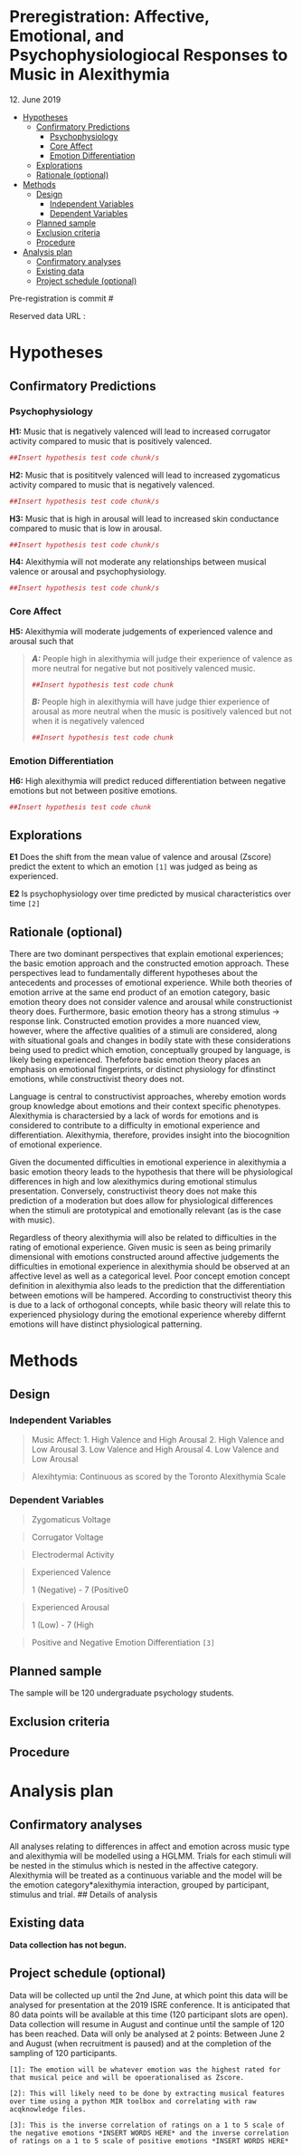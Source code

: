 Preregistration: Affective, Emotional, and Psychophysiologiocal
Responses to Music in Alexithymia
================
12\. June 2019

  - [Hypotheses](#hypotheses)
      - [Confirmatory Predictions](#confirmatory-predictions)
          - [Psychophysiology](#psychophysiology)
          - [Core Affect](#core-affect)
          - [Emotion Differentiation](#emotion-differentiation)
      - [Explorations](#explorations)
      - [Rationale (optional)](#rationale-optional)
  - [Methods](#methods)
      - [Design](#design)
          - [Independent Variables](#independent-variables)
          - [Dependent Variables](#dependent-variables)
      - [Planned sample](#planned-sample)
      - [Exclusion criteria](#exclusion-criteria)
      - [Procedure](#procedure)
  - [Analysis plan](#analysis-plan)
      - [Confirmatory analyses](#confirmatory-analyses)
      - [Existing data](#existing-data)
      - [Project schedule (optional)](#project-schedule-optional)

Pre-registration is commit \#
<!--ensure this is completed after Gen and Eric have looked at the documnent-->

Reserved data URL :

# Hypotheses

## Confirmatory Predictions

<!-- Describe the (numbered) hypotheses in terms of directional relationships between your (manipulated or measured) variables. For interaction effects, describe the expected shape of the interactions. If you are manipulating a variable, make predictions for successful check variables or explain why no manipulation check is included. -->

### Psychophysiology

<p>

**H1:** Music that is negatively valenced will lead to increased
corrugator activity compared to music that is positively valenced.

``` r
##Insert hypothesis test code chunk/s
```

</p>

<p>

**H2:** Music that is posititvely valenced will lead to increased
zygomaticus activity compared to music that is negatively valenced.

``` r
##Insert hypothesis test code chunk/s
```

</p>

**H3:** Music that is high in arousal will lead to increased skin
conductance <!--Check specifics with Eric. --> compared to music that is
low in arousal.

``` r
##Insert hypothesis test code chunk/s
```

</p>

<p>

**H4:** Alexithymia will not moderate any relationships between musical
valence or arousal and psychophysiology.

``` r
##Insert hypothesis test code chunk/s
```

</p>

### Core Affect

<p>

**H5:** Alexithymia will moderate judgements of experienced valence and
arousal such that

<blockquote>

<p>

***A:*** People high in alexithymia will judge their experience of
valence as more neutral for negative but not positively valenced music.

``` r
##Insert hypothesis test code chunk
```

</p>

<p>

***B:*** People high in alexithymia will have judge thier experience of
arousal as more neutral when the music is positively valenced but not
when it is negatively valenced

``` r
##Insert hypothesis test code chunk
```

</p>

</blockquote>

### Emotion Differentiation

**H6:** High alexithymia will predict reduced differentiation between
negative emotions but not between positive emotions.

``` r
##Insert hypothesis test code chunk
```

## Explorations

<p>

**E1** Does the shift from the mean value of valence and arousal
(Zscore) predict the extent to which an emotion `[1]` was judged as
being as experienced.

</p>

<p>

**E2** Is psychophysiology over time predicted by musical
characteristics over time `[2]`

</p>

## Rationale (optional)

<!-- A figure or table may be helpful to describe complex interactions; this facilitates correct specification of the ordering of all group means. For original research, add rationales or theoretical frameworks for why a certain hypothesis is tested. If multiple predictions can be made for the same IV-DV combination, describe what outcome would be predicted by which theory. -->

<p>

There are two dominant perspectives that explain emotional experiences;
the basic emotion approach and the constructed emotion approach. These
perspectives lead to fundamentally different hypotheses about the
antecedents and processes of emotional experience. While both theories
of emotion arrive at the same end product of an emotion category, basic
emotion theory does not consider valence and arousal while
constructionist theory does. Furthermore, basic emotion theory has a
strong stimulus -\> response link. Constructed emotion provides a more
nuanced view, however, where the affective qualities of a stimuli are
considered, along with situational goals and changes in bodily state
with these considerations being used to predict which emotion,
conceptually grouped by language, is likely being experienced. Thefefore
basic emotion theory places an emphasis on emotional fingerprints, or
distinct physiology for dfinstinct emotions, while constructivist theory
does not.

</p>

<p>

Language is central to constructivist approaches, whereby emotion words
group knowledge about emotions and their context specific phenotypes.
Alexithymia is charactersied by a lack of words for emotions and is
considered to contribute to a difficulty in emotional experience and
differentiation. Alexithymia, therefore, provides insight into the
biocognition of emotional experience.

</p>

<p>

Given the documented difficulties in emotional experience in alexithymia
a basic emotion theory leads to the hypothesis that there will be
physiological differences in high and low alexithymics during emotional
stimulus presentation. Conversely, constructivist theory does not make
this prediction of a moderation but does allow for physiological
differences when the stimuli are prototypical and emotionally relevant
(as is the case with music).

</p>

<p>

Regardless of theory alexithymia will also be related to difficulties in
the rating of emotional experience. Given music is seen as being
primarily dimensional with emotions constructed around affective
judgements the difficulties in emotional experience in alexithymia
should be observed at an affective level as well as a categorical level.
Poor concept emotion concept definition in alexithymia also leads to the
prediction that the differentiation between emotions will be hampered.
According to constructivist theory this is due to a lack of orthogonal
concepts, while basic theory will relate this to experienced physiology
during the emotional experience whereby differnt emotions will have
distinct physiological patterning.

</p>

# Methods

## Design

<!-- List, based on your hypotheses from the hypotheses section A, independent variables with all their levels
    a) whether they are within- or between-participant
    b) the relationship between them (e.g., orthogonal, nested).




List dependent variables, or variables in a correlational design and variables acting as covariates or moderators. -->

### Independent Variables

<p>

<blockquote>

Music Affect: 1. High Valence and High Arousal 2. High Valence and Low
Arousal 3. Low Valence and High Arousal 4. Low Valence and Low Arousal

</p>

</blockquote>

<p>

<blockquote>

Alexihtymia: Continuous as scored by the Toronto Alexithymia Scale

</p>

</blockquote>

### Dependent Variables

<p>

<blockquote>

Zygomaticus Voltage

</p>

</blockquote>

<p>

<blockquote>

Corrugator Voltage

</p>

</blockquote>

<p>

<blockquote>

Electrodermal Activity

</p>

</blockquote>

<p>

<blockquote>

Experienced Valence

</p>

<p style="text-align: center;">

1 (Negative) - 7 (Positive0

</p>

</blockquote>

<p>

<blockquote>

Experienced Arousal

</p>

<p style="text-align: center;">

1 (Low) - 7 (High

</p>

</blockquote>

<p>

<blockquote>

Positive and Negative Emotion Differentiation `[3]`

</p>

</blockquote>

## Planned sample

<!-- If applicable, describe pre-selection rules. Indicate where, from whom and how the data will be collected. Justify planned sample size. If applicable, include or refer to a file related to your power analysis here (e.g., a protocol of power analyses from G*Power, a script, a screenshot, etc.). Describe data collection termination rule. -->

The sample will be 120 undergraduate psychology students.

## Exclusion criteria

<!-- Describe anticipated specific data exclusion criteria. For example:
    a) missing, erroneous, or overly consistent responses;
    b) failing check-tests or suspicion probes;
    c) demographic exclusions;
    d) data-based outlier criteria;
    e) method-based outlier criteria (e.g. too short or long response times). -->

## Procedure

<!-- Describe all manipulations, measures, materials and procedures including the order of presentation and the method of randomization and blinding (e.g., single or double blind), as in a published Methods section. -->

<!-- Optional: Set fail-safe levels of exclusion at which the whole study needs to be stopped, altered, and restarted. You may pre-determine what proportion of excluded participants will cause the study to be stopped and restarted. If applicable, you can refer to any files related to your methods and procedure here (e.g., a paper describing a scale you are using, experimenter instructions, etc.) -->

# Analysis plan

## Confirmatory analyses

<!-- Describe the analyses that will test the predictions from the hypotheses section A. Include: 
    a) the relevant variables and how they are calculated
    b) the statistical technique
    c) each variable’s role in the technique (e.g., IV, DV, moderator, mediator, covariate)
    d) rationale for each covariate used, if any.




If using techniques other than null hypothesis testing (for example, Bayesian statistics), describe your criteria and inputs toward making an evidential conclusion, including prior values or distributions. -->

All analyses relating to differences in affect and emotion across music
type and alexithymia will be modelled using a HGLMM. Trials for each
stimuli will be nested in the stimulus which is nested in the affective
category. Alexithymia will be treated as a continuous variable and the
model will be the emotion category\*alexithymia interaction, grouped by
participant, stimulus and trial. \#\# Details of analysis
<!-- Specify contingencies and assumptions, such as: 
    a) Method of correction for multiple tests
    b) The method of missing data handling (e.g., pairwise or listwise deletion, imputation, interpolation)
    c) Reliability criteria for item inclusion in scale
    d) Anticipated data transformations
    e) Assumptions of analyses, and plans for alternative/corrected analyses if each assumption is violated
    f) If applicable, you can refer to any files here that are related to your analyses (e.g., syntaxes, scripts, etc.). -->

## Existing data

<!-- Has data collection begun for this project? -->

**Data collection has not begun.**

<!--**Data collection is underway or complete but I have not yet looked at the data.**




**Data collection is underway or complete and I have looked at the data.** -->

## Project schedule (optional)

<!-- Provide the (estimated) start and end dates for this project. -->

Data will be collected up until the 2nd June, at which point this data
will be analysed for presentation at the 2019 ISRE conference. It is
anticipated that 80 data points will be available at this time (120
participant slots are open). Data collection will resume in August and
continue until the sample of 120 has been reached. Data will only be
analysed at 2 points: Between June 2 and August (when recruitment is
paused) and at the completion of the sampling of 120 participants.

<!--## Further comments (optional)




Enter your response here.-->

`[1]: The emotion will be whatever emotion was the highest rated for
that musical peice and will be opoerationalised as Zscore.`

`[2]: This will likely need to be done by extracting musical features
over time using a python MIR toolbox and correlating with raw
acqknowledge files.`

`[3]: This is the inverse correlation of ratings on a 1 to 5 scale of
the negative emotions *INSERT WORDS HERE* and the inverse correlation of
ratings on a 1 to 5 scale of positive emotions *INSERT WORDS HERE*`

<!--
# References
## 
\vspace{-2pc}
\setlength{\parindent}{-0.5in}
\setlength{\leftskip}{-1in}
\setlength{\parskip}{8pt}
\noindent-->
